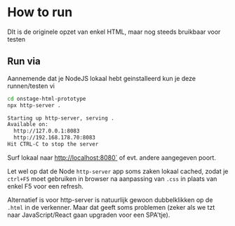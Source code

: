 # How to run

DIt is de originele opzet van enkel HTML, maar nog steeds bruikbaar voor testen

## Run via

Aannemende dat je NodeJS lokaal hebt geinstalleerd kun je deze runnen/testen vi

```bash
cd onstage-html-prototype
npx http-server .

Starting up http-server, serving .
Available on:
  http://127.0.0.1:8083
  http://192.168.178.70:8083
Hit CTRL-C to stop the server
```

Surf lokaal naar <http://localhost:8080`> of evt. andere aangegeven poort.

Let wel op dat de Node `http-server` app soms zaken lokaal cached, zodat je `ctrl+F5` moet gebruiken in browser na aanpassing van `.css` in plaats van enkel F5 voor een refresh.

Alternatief is voor http-server is natuurlijk gewoon dubbelklikken op de `.html` in de verkenner. Maar dat geeft soms problemen (zeker als we tzt naar JavaScript/React gaan upgraden voor een SPA'tje).
